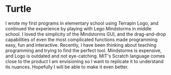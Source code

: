 Turtle
======

I wrote my first programs in elementary school using Terrapin Logo, and continued the experience by playing with Lego Mindstorms in middle school. I loved the simplicity of the Mindstorms GUI, and the drag-and-drop capabilities of even the most complicated functions made programming easy, fun and interactive. Recently, I have been thinking about teaching programming and trying to find the perfect tool. Mindstorms is expensive, and Logo is outdated and not eye-catching. MIT's Scratch language comes close to the product I am envisioning so I want to replicate it to understand its nuances. Hopefully I will be able to make it even better.
